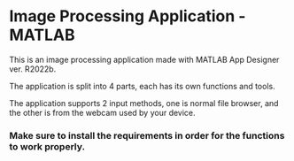 # Image Processing Application - MATLAB
This is an image processing application made with MATLAB App Designer ver. R2022b.

The application is split into 4 parts, each has its own functions and tools.

The application supports 2 input methods, one is normal file browser, and the other is from the webcam used by your device.

### Make sure to install the requirements in order for the functions to work properly.

